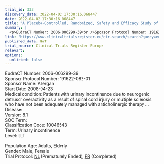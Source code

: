 ```yaml
---
trial_id: 333
discovery_date: 2022-04-02 17:30:16.068447
date: 2022-04-02 17:30:16.068447
title: "A Placebo-Controlled, Randomized, Safety and Efficacy Study of BOTOX® (Botulinum Toxin Type A) Purified Neurotoxin Complex in Patients with Neurogenic Detrusor Overactivity and Neurological Respira..."
summary: |
  <p>EudraCT Number: 2006-006299-39<br />Sponsor Protocol Number: 191622-082-01<br />Sponsor Name: Allergan<br />Start Date: 2008-04-23<br />Medical condition: Patients with urinary incontinence due to neurogenic detrusor overactivity as a result of spinal cord injury or multiple sclerosis who have not been adequately managed with anticholinergic therapy ...<br />Disease: <br />Version: 8.1<br />SOC Term: <br />Classification Code: 10046543<br />Term: Urinary incontinence<br />Level: LLT<br /><br />Population Age: Adults, Elderly<br />Gender: Male, Female<br />Trial Protocol: <a href="https://www.clinicaltrialsregister.eu/ctr-search/trial/2006-006299-39/NL">NL</a> (Prematurely Ended), <a href="https://www.clinicaltrialsregister.eu/ctr-search/trial/2006-006299-39/FR">FR</a> (Completed)</p>
link: 'https://www.clinicaltrialsregister.eu/ctr-search/search?query=eudract_number:2006-006299-39'
published_date: NaT
trial_source: Clinical Trials Register Europe
relevant: 
options:
  unlisted: false
---
```

<p>EudraCT Number: 2006-006299-39<br />Sponsor Protocol Number: 191622-082-01<br />Sponsor Name: Allergan<br />Start Date: 2008-04-23<br />Medical condition: Patients with urinary incontinence due to neurogenic detrusor overactivity as a result of spinal cord injury or multiple sclerosis who have not been adequately managed with anticholinergic therapy ...<br />Disease: <br />Version: 8.1<br />SOC Term: <br />Classification Code: 10046543<br />Term: Urinary incontinence<br />Level: LLT<br /><br />Population Age: Adults, Elderly<br />Gender: Male, Female<br />Trial Protocol: <a href="https://www.clinicaltrialsregister.eu/ctr-search/trial/2006-006299-39/NL">NL</a> (Prematurely Ended), <a href="https://www.clinicaltrialsregister.eu/ctr-search/trial/2006-006299-39/FR">FR</a> (Completed)</p>